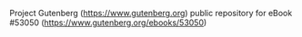 Project Gutenberg (https://www.gutenberg.org) public repository for
eBook #53050 (https://www.gutenberg.org/ebooks/53050)
